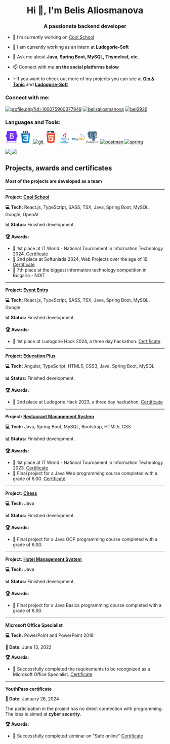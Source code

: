 <h1 align="center">Hi 👋, I'm Belis Aliosmanova</h1>
<h3 align="center">A passionate backend developer</h3>

- 🔭 I’m currently working on [Cool School](https://github.com/Gin-n-Tonicc/Cool-School)

- 🔭 I am currently working as an intern at **Ludogorie-Soft**

- 💬 Ask me about **Java, Spring Boot, MySQL, Thymeleaf, etc.**

- 📫 Connect with me **on the social platforms below**
  
- ✨If you want to check out more of my projects you can see at [**Gin & Tonic**](https://github.com/Gin-n-Tonicc) and [**Ludogorie-Soft**](https://github.com/Ludogorie-Soft)

<h3 align="left">Connect with me:</h3>
<p align="left">
<a href="https://fb.com/profile.php?id=100075900377849" target="blank"><img align="center" src="https://raw.githubusercontent.com/rahuldkjain/github-profile-readme-generator/master/src/images/icons/Social/facebook.svg" alt="profile.php?id=100075900377849" height="30" width="40" /></a>
<a href="https://instagram.com/belisaliosmanova" target="blank"><img align="center" src="https://raw.githubusercontent.com/rahuldkjain/github-profile-readme-generator/master/src/images/icons/Social/instagram.svg" alt="belisaliosmanova" height="30" width="40" /></a>
<a href="https://discord.gg/#bel6926" target="blank"><img align="center" src="https://raw.githubusercontent.com/rahuldkjain/github-profile-readme-generator/master/src/images/icons/Social/discord.svg" alt="bel6926" height="30" width="40" /></a>
</p>

<h3 align="left">Languages and Tools:</h3>
<p align="left"> <a href="https://getbootstrap.com" target="_blank" rel="noreferrer"> <img src="https://raw.githubusercontent.com/devicons/devicon/master/icons/bootstrap/bootstrap-plain-wordmark.svg" alt="bootstrap" width="40" height="40"/> </a> <a href="https://www.w3schools.com/css/" target="_blank" rel="noreferrer"> <img src="https://raw.githubusercontent.com/devicons/devicon/master/icons/css3/css3-original-wordmark.svg" alt="css3" width="40" height="40"/> </a> <a href="https://git-scm.com/" target="_blank" rel="noreferrer"> <img src="https://www.vectorlogo.zone/logos/git-scm/git-scm-icon.svg" alt="git" width="40" height="40"/> </a> <a href="https://www.w3.org/html/" target="_blank" rel="noreferrer"> <img src="https://raw.githubusercontent.com/devicons/devicon/master/icons/html5/html5-original-wordmark.svg" alt="html5" width="40" height="40"/> </a> <a href="https://www.java.com" target="_blank" rel="noreferrer"> <img src="https://raw.githubusercontent.com/devicons/devicon/master/icons/java/java-original.svg" alt="java" width="40" height="40"/> </a> <a href="https://www.mysql.com/" target="_blank" rel="noreferrer"> <img src="https://raw.githubusercontent.com/devicons/devicon/master/icons/mysql/mysql-original-wordmark.svg" alt="mysql" width="40" height="40"/> </a> <a href="https://www.postgresql.org" target="_blank" rel="noreferrer"> <img src="https://raw.githubusercontent.com/devicons/devicon/master/icons/postgresql/postgresql-original-wordmark.svg" alt="postgresql" width="40" height="40"/> </a> <a href="https://postman.com" target="_blank" rel="noreferrer"> <img src="https://www.vectorlogo.zone/logos/getpostman/getpostman-icon.svg" alt="postman" width="40" height="40"/> </a> <a href="https://spring.io/" target="_blank" rel="noreferrer"> <img src="https://www.vectorlogo.zone/logos/springio/springio-icon.svg" alt="spring" width="40" height="40"/> </a> </p>

<a href="https://github.com/belisaliosmanova">
  <img height="160em" src="https://github-readme-stats-eight-theta.vercel.app/api?username=belisaliosmanova&show_icons=true&theme=cobalt&include_all_commits=true&count_private=true"/>
  <img height="160em" src="https://github-readme-stats-eight-theta.vercel.app/api/top-langs/?username=belisaliosmanova&layout=compact&langs_count=8&theme=cobalt&count_private=true"/>
</a>

## Projects, awards and certificates
#### Most of the projects are developed as a team 
___

**Project:** [**Cool School**](https://github.com/Gin-n-Tonicc/Cool-School)

**💻 Tech:** React.js, TypeScript, SASS, TSX, Java, Spring Boot, MySQL, Google, OpenAI

**📊 Status:** Finished development.

**🏆 Awards:** 
- 🥇 1st place at IT World - National Tournament in Information Technology 2024. [Certificate](https://drive.google.com/file/d/1YCecxmp1l291UFH0jzBoFMbc0fcWTqZJ/view)
- 🥈 2nd place at Softuniada 2024, Web Projects over the age of 16. [Certificate](https://drive.google.com/file/d/1bX8yCmPS4rljZPKqtCPPzeLZ7Whud8Qc/view?usp=sharing)
- 🏅 7th place at the biggest information technology competition in Bulgaria - NOIT

___
  
**Project:** [**Event Entry**](https://github.com/Gin-n-Tonicc/Event-Entry)

**💻 Tech:** React.js, TypeScript, SASS, TSX, Java, Spring Boot, MySQL, Google

**📊 Status:** Finished development.

**🏆 Awards:** 
- 🥇 1st place at Ludogorie Hack 2024, a three day hackathon. [Certificate](https://drive.google.com/file/d/1y-otCjQOHWjRJ2knKbwSNRajbZj6opJd/view?usp=sharing)
___

**Project:** [**Education Plus**](https://github.com/Gin-n-Tonicc/Education-Plus)

**💻 Tech:** Angular, TypeScript, HTML5, CSS3, Java, Spring Boot, MySQL

**📊 Status:** Finished development.

**🏆 Awards:** 
- 🥈 2nd place at Ludogorie Hack 2023, a three day hackathon. [Certificate](https://drive.google.com/file/d/1O2kDYCMJNEaBctGEdnmd_23-JhalrdF4/view?usp=sharing)

___

**Project:** [**Restaurant Management System**](https://github.com/Gin-n-Tonicc/Education-Plus)

**💻 Tech:** Java, Spring Boot, MySQL, Bootstrap, HTML5, CSS

**📊 Status:** Finished development.

**🏆 Awards:** 
- 🥇 1st place at IT World - National Tournament in Information Technology 2023. [Certificate](https://drive.google.com/file/d/128j3bpjx2Pgzcnh-XisvPs7q2cD-nAwy/view?usp=sharing)
- 🏅 Final project for a Java Web programming course completed with a grade of 6.00. [Certificate](https://drive.google.com/file/d/12CXY0BmSZnbRuHV1CubDG8kTJLGCsSmo/view?usp=sharing)

___


**Project:** [**Chess**](https://github.com/BelisAliosmanova/ProjectChess)

**💻 Tech:** Java

**📊 Status:** Finished development.

**🏆 Awards:** 
- 🏅 Final project for a Java OOP programming course completed with a grade of 6.00.
  
___

**Project:** [**Hotel Management System**](https://github.com/BelisAliosmanova/HotelManagementSystem)

**💻 Tech:** Java

**📊 Status:** Finished development.

**🏆 Awards:** 
- 🏅 Final project for a Java Basics programming course completed with a grade of 6.00.
  
___

**Microsoft Office Specialist**

**💻 Tech:** PowerPoint and PowerPoint 2019

**📅 Date:** June 13, 2022

**🏆 Awards:** 
- 🏅 Successfully completed the requirements to be recognized as a Microsoft Office Specialist. [Certificate](https://www.certiport.com/portal/Pages/PrintTranscriptInfo.aspx?action=Cert&id=421&cvid=DkUtuDzFQvyNlvqsOiKocw==)

___

**YouthPass certificate**

**📅 Date:** January 26, 2024

The participation in the project has no direct connection with programming. The idea is aimed at **cyber security**.
  
**🏆 Awards:** 
- 🏅 Successfully completed seminar on "Safe online" [Certificate](https://www.youthpass.eu/en/verify/CBET-D44X-K1K1-ABCS/Belis%20Aliosmanova)
